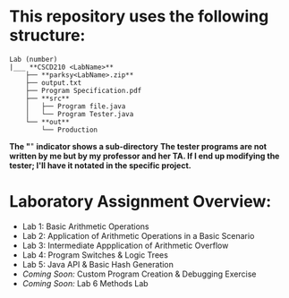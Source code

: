 # This repository uses the following structure:



    Lab (number)
    |___ **CSCD210 <LabName>**
        ├── **parksy<LabName>.zip**
        ├── output.txt
        ├── Program Specification.pdf
        ├── **src**
        │   ├── Program file.java
        │   └── Program Tester.java
        └── **out**
            └── Production

**The "**" **indicator shows a sub-directory**
**The tester programs are not written by me but by my professor and her TA.
If I end up modifying the tester; I'll have it notated in the specific project.**


# Laboratory Assignment Overview:

- Lab 1: Basic Arithmetic Operations
- Lab 2: Application of Arithmetic Operations in a Basic Scenario
- Lab 3: Intermediate Appplication of Arithmetic Overflow
- Lab 4: Program Switches & Logic Trees
- Lab 5: Java API & Basic Hash Generation
- *Coming Soon:* Custom Program Creation & Debugging Exercise
- *Coming Soon:* Lab 6 Methods Lab
